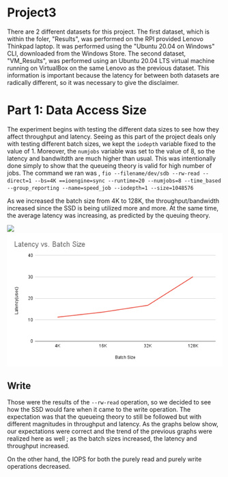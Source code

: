 # Project3

There are 2 different datasets for this project. The first dataset, which is within the foler, "Results", was performed on the RPI provided Lenovo Thinkpad laptop. It was performed using the "Ubuntu 20.04 on Windows" CLI, downloaded from the Windows Store. The second dataset, "VM_Results", was performed using an Ubuntu 20.04 LTS virtual machine running on VirtualBox on the same Lenovo as the previous dataset. This information is important because the latency for between both datasets are radically different, so it was necessary to give the disclaimer. 


# Part 1: Data Access Size

The experiment begins with testing the different data sizes to see how they affect throughput and latency. Seeing as this part of the project deals only with testing different batch sizes, we kept the ```iodepth``` variable fixed to the value of 1. Moreover, the ```numjobs``` variable was set to the value of 8, so the latency and bandwitdth are much higher than usual. This was intentionally done simply to show that the queueing theory is valid for high number of jobs. The command we ran was , ```fio --filename/dev/sdb --rw-read --direct=1 --bs=4K ==ioengine=sync --runtime=20 --numjobs=8 --time_based --group_reporting --name=speed_job --iodepth=1 --size=1048576```


As we increased the batch size from 4K to 128K, the throughput/bandwidth increased since the SSD is being utilized more and more. At the same time, the average latency was increasing, as predicted by the queuing theory. 

![](https://github.com/danielle-den/Project3/assets/143743140/d91db6ba-af47-4d66-ac06-dbddbf388149)    ![](https://github.com/danielle-den/Project3/blob/main/figures/1%20iodepth%20read%20Latency.png)

## Write
Those were the results of the ```--rw-read``` operation, so we decided to see how the SSD would fare when it came to the write operation. The expectation was that the queueing theory to still be followed but with different magnitudes in throughput and latency. As the graphs below show, our expectations were correct and the trend of the previous graphs were realized here as well ; as the batch sizes increased, the latency and throughput increased.

On the other hand, the IOPS for both the purely read and purely write operations decreased. 





